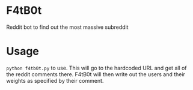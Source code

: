 # F4tB0t
Reddit bot to find out the most massive subreddit

# Usage
```python f4tb0t.py``` to use. This will go to the hardcoded URL and get all of the reddit comments there. F4tB0t will then write out the users and their weights as specified by their comment.
